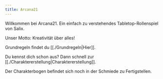 ```yaml
---
title: Arcana21
---
```


Willkommen bei Arcana21. Ein einfach zu verstehendes Tabletop-Rollenspiel von Salix.

Unser Motto: Kreativität über alles!

Grundregeln findet du [[./Grundregeln|Hier]].

Du kennst dich schon aus? Dann schnell zur [[./Charaktererstellung|Charaktererstellung]].

Der Charakterbogen befindet sich noch in der Schmiede zu Fertigstellen.
